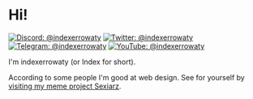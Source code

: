 # Hi!
[![Discord: @indexerrowaty](https://img.shields.io/badge/-indexerrowaty-586aea?style=flat-square&logo=Discord&logoColor=white)](https://discord.gg/r9xjk8JAww)
[![Twitter: @indexerrowaty](https://img.shields.io/badge/-@indexerrowaty-000000?style=flat-square&logo=X&logoColor=white)](https://x.com/indexerrowaty)
[![Telegram: @indexerrowaty](https://img.shields.io/badge/-@indexerrowaty-white?style=flat-square&logo=Telegram&logoColor=0088cc)](https://t.me/indexerrowaty)
[![YouTube: @indexerrowaty](https://img.shields.io/badge/-@indexerrowaty-white?style=flat-square&logo=YouTube&logoColor=fe0002)](https://youtube.com/@indexerrowaty)

I'm indexerrowaty (or Index for short).

According to some people I'm good at web design. See for yourself by <a href="https://sexiarz.pages.dev">visiting my meme project Sexiarz</a>.

